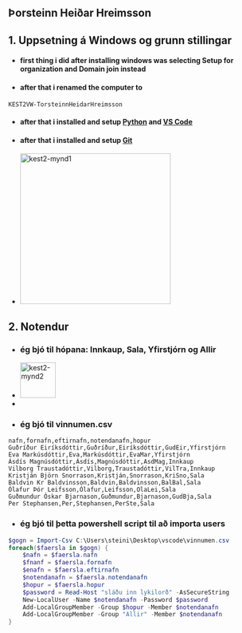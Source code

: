 ## Þorsteinn Heiðar Hreimsson


## 1. Uppsetning á Windows og grunn stillingar
* #### first thing i did after installing windows was selecting Setup for organization and Domain join instead
* #### after that i renamed the computer to
```
KEST2VW-TorsteinnHeidarHreimsson
```
* #### after that i installed and setup [Python](https://www.python.org/downloads/) and [VS Code](https://code.visualstudio.com/)

* #### after that i installed and setup [Git](https://www.python.org/downloads/)
* <img width="302" alt="kest2-mynd1" src="https://github.com/user-attachments/assets/1b06a5a9-1bd8-4392-a87d-689073ba12bf" />


  
## 2. Notendur
* ### ég bjó til hópana: Innkaup, Sala, Yfirstjórn og Allir
* <img width="71" alt="kest2-mynd2" src="https://github.com/user-attachments/assets/24246454-c59b-4901-a822-2de828dea08f" />
*
* ### ég bjó til vinnumen.csv
```
nafn,fornafn,eftirnafn,notendanafn,hopur
Guðríður Eiríksdóttir,Guðríður,Eiríksdóttir,GudEir,Yfirstjórn
Eva Markúsdóttir,Eva,Markúsdóttir,EvaMar,Yfirstjórn
Ásdís Magnúsdóttir,Ásdís,Magnúsdóttir,AsdMag,Innkaup
Vilborg Traustadóttir,Vilborg,Traustadóttir,VilTra,Innkaup
Kristján Björn Snorrason,Kristján,Snorrason,KriSno,Sala
Baldvin Kr Baldvinsson,Baldvin,Baldvinsson,BalBal,Sala
Ólafur Þór Leifsson,Ólafur,Leifsson,OlaLei,Sala
Guðmundur Óskar Bjarnason,Guðmundur,Bjarnason,GudBja,Sala
Per Stephansen,Per,Stephansen,PerSte,Sala
```
* ### ég bjó til þetta powershell script til að importa users 

```powershell
$gogn = Import-Csv C:\Users\steini\Desktop\vscode\vinnumen.csv
foreach($faersla in $gogn) {
    $nafn = $faersla.nafn
    $fnanf = $faersla.fornafn
    $enafn = $faersla.eftirnafn
    $notendanafn = $faersla.notendanafn
    $hopur = $faersla.hopur
    $password = Read-Host "sláðu inn lykilorð" -AsSecureString
    New-LocalUser -Name $notendanafn -Password $password 
    Add-LocalGroupMember -Group $hopur -Member $notendanafn
    Add-LocalGroupMember -Group "Allir" -Member $notendanafn
}
```



